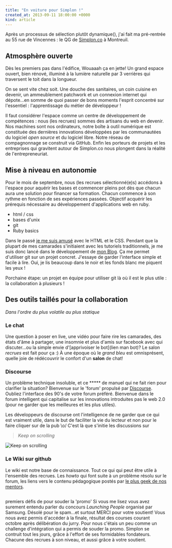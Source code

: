 ```yaml
---
title: "En voiture pour Simplon !"
created_at: 2013-09-11 18:00:00 +0000
kind: article
---
```


Après un processus de sélection plutôt dynamique(), j'ai fait ma pré-rentrée au 55 rue de Vincennes : le QG de [Simplon.co](http://simplon.co) à Montreuil.

## Atmosphère ouverte

Dès les premiers pas dans l'édifice, Wouaaah ça en jette! Un grand espace ouvert, bien rénové, illuminé à la lumière naturelle par 3 verrières qui traversent le toit dans la longueur.

On se sent vite chez soit. Une douche des sanitaires, un coin cuisine en devenir, un ammeublement patchwork et un connexion internet qui dépote...en somme de quoi passer de bons moments l'esprit concentré sur l'essentiel : l'apprentissage du métier de développeur !

Il faut considérer l'espace comme un centre de développement de compétences : nous (les recrues) sommes des artisans du web en devenir. Nos machines sont nos ordinateurs, notre boîte à outil numérique est constituée des dernières innovations développées par les communautées du logiciel *open source* et du logiciel libre. Notre réseau de compagnonnage se construit via GitHub. Enfin les porteurs de projets et les entreprises qui gravitent autour de Simplon.co nous plongent dans la réalité de l'entrepreneuriat.

## Mise à niveau en autonomie

Pour le mois de septembre, nous (les recrues sélectionné(e)s) accédons à l'espace pour aquérir les bases et commencer pleins pot dès que chacun aura une solution pour financer sa formation.
Chacun commence à son rythme en fonction de ses expériences passées. Objectif acquérir les prérequis nécessaire au développement d'applications web en ruby.
* html / css
* bases d'unix
* git
* Ruby basics

Dans le passé [je me suis amusé](http://youandjerrycan.org) avec le HTML et le CSS. Pendant que la plupart de mes camarades s'initiaient avec les tutoriels traditionnels, je me suis donc lancé dans le développement de [mon Blog](https://github.com/Em-AK/bepos). Ça me permet d'utiliser git sur un projet concret.
J'essaye de garder l'interface simple et facile à lire. Oui, je lis beaucoup dans le noir et les fonds blanc me piquent les yeux !

Porchaine étape: un projet en équipe pour utiliser git là où il est le plus utile : la collaboration à plusieurs !

## Des outils taillés pour la collaboration

*Dans l'ordre du plus volatile au plus statique*

### Le chat
Une question à poser en live, une vidéo pour faire rire les camarades, des états d'âme à partager, une insomnie et plus d'amis sur facebook avec qui discuter...ou la simple envie d'[apprivoiser le bot](lien man bot)? Le salon *recrues* est fait pour ça :)
À une époque où le *grand bleu* est omnisprésent, quelle joie de rédécouvrir le confort d'un **salon** de chat!

### Discourse
Un problème technique insoluble, et ce \*\*\*\*\* de manuel qui ne fait rien pour clarifier la situation? Bienvenue sur le 'forum' propulsé par [Discourse](http://discourse.org). Oubliez l'interface des 90's de votre forum préféré. Bienvenue dans le forum intelligent qui capitalise sur les innovations introduites pas le web 2.0 (pour ne garder que les meilleures et les plus utiles). 

Les développeurs de discourse ont l'intelligence de ne garder que ce qui est vraiment utile, dans le but de faciliter la vie du lecteur et non pour le faire cliquer sur de la pub \o/
C'est là que s'initie les discussions sur 

> *Keep on scrolling*

![Keep on scrolling](http://25.media.tumblr.com/63a0f448c5857ca8429d0e89519b412c/tumblr_mj64e1s2nE1r69opoo1_500.gif)

### Le Wiki sur github
Le wiki est notre base de connaissance. Tout ce qui qui peut être utile à l'ensemble des recrues. Les *howto* qui font suite à un problème résolu sur le forum, les liens vers le contenu pédagogique postés par [le plus geek de nos mentors](https://github.com/andreivolt).

## 
premiers défis de pour souder la 'promo'
Si vous me lisez vous avez surement entendu parler du concours *Launching People* organisé par Samsung. Désolé pour le spam...et surtout MERCI pour votre soutient! Vous nous avez permis d'accéder à la finale, résultat des courses courant octobre après délibération du jurry.
Pour nous c'étais un peu comme un challenge d'intégration qui a permis de souder la promo. Simplon se contruit tout les jours, grâce à l'effort de ses formidables fondateurs. Chacune des recrues à son niveau, et aussi grâce à votre soutient.

## 


